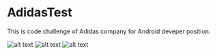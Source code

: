 # AdidasTest
This is code challenge of Adidas company for Android deveper position.

![alt text](https://ibb.co/Hh2VjGG)
![alt text](https://ibb.co/LpTmNcJ)
![alt text](https://ibb.co/Q9pDXY1)
